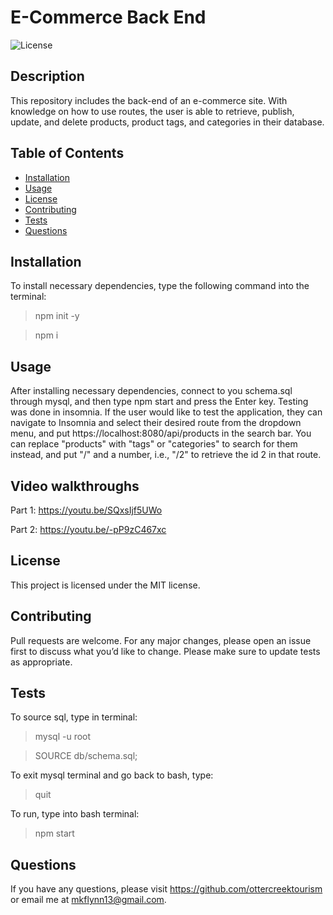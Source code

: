 # E-Commerce Back End
    
![License](https://img.shields.io/badge/License-MIT-yellow.svg)

## Description

This repository includes the back-end of an e-commerce site. With knowledge on how to use routes, the user is able to retrieve, publish, update, and delete products, product tags, and categories in their database. 

  ## Table of Contents 
  * [Installation](#installation)
  * [Usage](#usage)
  * [License](#license)
  * [Contributing](#contributing)
  * [Tests](#tests)
  * [Questions](#questions)
  
  ## Installation
  
  To install necessary dependencies, type the following command into the terminal:
  
  > npm init -y

  >npm i


  ## Usage
  

  After installing necessary dependencies, connect to you schema.sql through mysql, and then type npm start and press the Enter key. Testing was done in insomnia. If the user would like to test the application, they can navigate to Insomnia and select their desired route from the dropdown menu, and put https://localhost:8080/api/products in the search bar. You can replace "products" with "tags" or "categories" to search for them instead, and put "/" and a number, i.e., "/2" to retrieve the id 2 in that route.
  
 
   ## Video walkthroughs

Part 1: https://youtu.be/SQxsIjf5UWo

Part 2: https://youtu.be/-pP9zC467xc
  
  ## License

  This project is licensed under the MIT license.  

## Contributing

Pull requests are welcome. For any major changes, please open an issue first to discuss what you’d like to change. Please make sure to update tests as appropriate.

## Tests

To source sql, type in terminal:
> mysql -u root

> SOURCE db/schema.sql;

To exit mysql terminal and go back to bash, type:
> quit

To run, type into bash terminal:
> npm start

## Questions

If you have any questions, please visit https://github.com/ottercreektourism or email me at mkflynn13@gmail.com.
